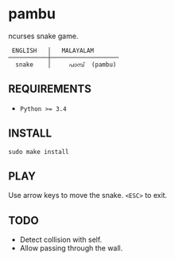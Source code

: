 pambu
=====

ncurses snake game.

     ENGLISH   │   MALAYALAM
    ───────────┼───────────────────
      snake    │     പാമ്പ്  (pambu)

REQUIREMENTS
------------

* `Python >= 3.4`

INSTALL
-------

    sudo make install

PLAY
----
Use arrow keys to move the snake. `<ESC>` to exit.

TODO
----

* Detect collision with self.
* Allow passing through the wall.
